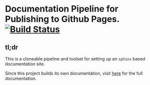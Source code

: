 # Documentation Pipeline for Publishing to Github Pages. [![Build Status](https://travis-ci.com/Zelgius/documentation-pipelines.svg?branch=master)](https://travis-ci.com/Zelgius/documentation-pipelines)

## tl;dr
This is a cloneable pipeline and toolset for setting up an `sphinx` based
documentation site. 

Since this project builds its own documentation, visit [here]() for the full
documentation.
